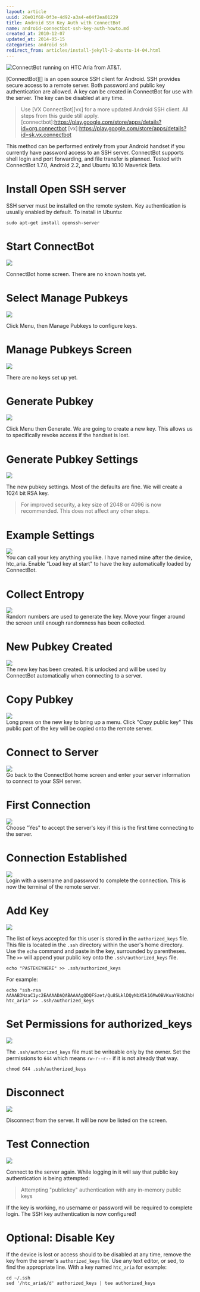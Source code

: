```yaml
--- 
layout: article
uuid: 20e01f68-0f3e-4d92-a3a4-e04f2ea01229
title: Android SSH Key Auth with ConnectBot
name: android-connectbot-ssh-key-auth-howto.md
created_at: 2010-12-07
updated_at: 2014-05-15
categories: android ssh
redirect_from: articles/install-jekyll-2-ubuntu-14-04.html
---
```

![ConnectBot running on HTC Aria from AT&T.](/images/android-connectbot-ssh-key-auth-howto/connectbot.htc.aria.300px.png)

[ConnectBot][] is an open source SSH client for Android. SSH provides secure access to a remote server. Both password and public key authentication are allowed.  A key can be created in ConnectBot for use with the server. The key can be disabled at any time.

>Use [VX ConnectBot][vx] for a more updated Android SSH client. All steps from this guide still apply.
[connectbot]:https://play.google.com/store/apps/details?id=org.connectbot
[vx]:https://play.google.com/store/apps/details?id=sk.vx.connectbot
<!--more-->

This method can be performed entirely from your Android handset if you currently have password access to an SSH server. ConnectBot supports shell login and port forwarding, and file transfer is planned. Tested with ConnectBot 1.7.0, Android 2.2, and Ubuntu 10.10 Maverick Beta.


# Install Open SSH server
SSH server must be installed on the remote system. Key authentication is usually enabled by default. To install in Ubuntu:

    sudo apt-get install openssh-server

# Start ConnectBot
![](/images/android-connectbot-ssh-key-auth-howto/connectbot.home.png)

ConnectBot home screen. There are no known hosts yet.

# Select Manage Pubkeys
![](/images/android-connectbot-ssh-key-auth-howto/connectbot.home.menu.png)

Click Menu, then Manage Pubkeys to configure keys.

# Manage Pubkeys Screen
![](/images/android-connectbot-ssh-key-auth-howto/connectbot.pubkeys.png)

There are no keys set up yet.

# Generate Pubkey
![](/images/android-connectbot-ssh-key-auth-howto/connectbot.pubkey.generate.png)

Click Menu then Generate. We are going to create a new key. This allows us to specifically revoke access if the handset is lost.

# Generate Pubkey Settings
![](/images/android-connectbot-ssh-key-auth-howto/connectbot.pubkey.generate.settings.png)

The new pubkey settings. Most of the defaults are fine. We will create a 1024 bit RSA key.

> For improved security, a key size of 2048 or 4096 is now recommended. This does not affect any other steps.

# Example Settings
![](/images/android-connectbot-ssh-key-auth-howto/connectbot.pubkey.generate.settings.example.png)  
You can call your key anything you like. I have named mine after the device, htc_aria. Enable "Load key at start" to have the key automatically loaded by ConnectBot.

# Collect Entropy
![](/images/android-connectbot-ssh-key-auth-howto/connectbot.pubkey.generate.entropy.png)  
Random numbers are used to generate the key. Move your finger around the screen until enough randomness has been collected.

# New Pubkey Created
![](/images/android-connectbot-ssh-key-auth-howto/connectbot.pubkey.example.png)  
The new key has been created. It is unlocked and will be used by ConnectBot automatically when connecting to a server.

# Copy Pubkey
![](/images/android-connectbot-ssh-key-auth-howto/connectbot.pubkey.details.png)  
Long press on the new key to bring up a menu. Click "Copy public key" This public part of the key will be copied onto the remote server. 

# Connect to Server
![](/images/android-connectbot-ssh-key-auth-howto/connectbot.connect.to.server.png)  
Go back to the ConnectBot home screen and enter your server information to connect to your SSH server.

# First Connection
![](/images/android-connectbot-ssh-key-auth-howto/connectbot.first.connect.png)  
Choose "Yes" to accept the server's key if this is the first time connecting to the server.

# Connection Established
![](/images/android-connectbot-ssh-key-auth-howto/connectbot.connected.png)  
Login with a username and password to complete the connection. This is now the terminal of the remote server.

# Add Key
![](/images/android-connectbot-ssh-key-auth-howto/connectbot.authorized.keys.append.png)

The list of keys accepted for this user is stored in the `authorized_keys` file. This file is located in the `.ssh` directory within the user's home directory. Use the `echo` command and paste in the key, surrounded by parentheses. The `>>` will append your public key onto the `.ssh/authorized_keys` file.

    echo "PASTEKEYHERE" >> .ssh/authorized_keys

For example:

    echo "ssh-rsa AAAAB3NzaC1yc2EAAAADAQABAAAAgQDQFSzet/Qu8SLklDQyNbX5k16MwOBVKuaY9bNJhb99BkIRIVbNpr61eHUG3gP6haNC6qreTbpHscq4AQV21gLvCgVmHsTci0QAK44weFyDzVwIBFH9uUN+f/k2NTY9zV8FaBqK9CW8hS2f50EB38mGYvE7/0/S1u7/jtxnKqwAgw== htc_aria" >> .ssh/authorized_keys

# Set Permissions for authorized_keys
![](/images/android-connectbot-ssh-key-auth-howto/connectbot.authorized.keys.chmod.png)

The `.ssh/authorized_keys` file must be writeable only by the owner. Set the permissions to `644` which means `rw-r--r--` if it is not already that way.

    chmod 644 .ssh/authorized_keys

# Disconnect
![](/images/android-connectbot-ssh-key-auth-howto/connectbot.disconnect.png)

Disconnect from the server. It will be now be listed on the screen.

# Test Connection
![](/images/android-connectbot-ssh-key-auth-howto/connectbot.pubkey.test.png)

Connect to the server again. While logging in it will say that public key authentication is being attempted:

> Attempting "publickey" authentication with any in-memory public keys

If the key is working, no username or password will be required to complete login. The SSH key authentication is now configured!



# Optional: Disable Key
If the device is lost or access should to be disabled at any time, remove the key from the server's `authorized_keys` file. Use any text editor, or sed, to find the appropriate line. With a key named `htc_aria` for example:

    cd ~/.ssh
    sed '/htc_aria$/d' authorized_keys | tee authorized_keys

